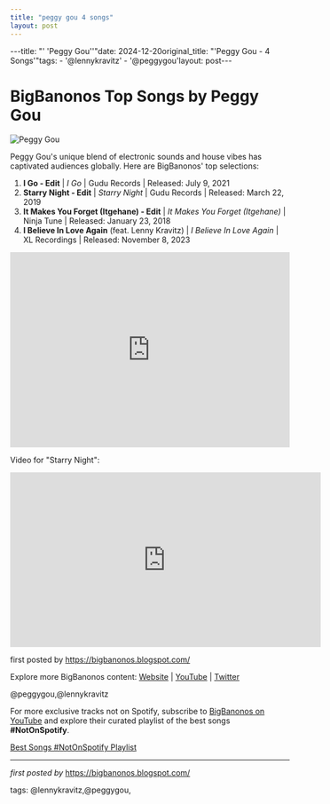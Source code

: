 ```yaml
---
title: "peggy gou 4 songs"
layout: post
---
```

---title: "' 'Peggy Gou''"date: 2024-12-20original_title: "'Peggy Gou - 4 Songs'"tags:  - '@lennykravitz'  - '@peggygou'layout: post---<h1>BigBanonos Top Songs by Peggy Gou</h1><img src="https://thefader-res.cloudinary.com/private_images/w_640,c_limit,f_auto,q_auto:eco/peggy-gou-it-goes-like-nanana_ynaqvj/peggy-gou-debut-album-it-goes-like-nanana.jpg" alt="Peggy Gou"> <p>Peggy Gou's unique blend of electronic sounds and house vibes has captivated audiences globally. Here are BigBanonos' top selections:</p> <ol> <li><strong>I Go - Edit</strong> | <em>I Go</em> | Gudu Records | Released: July 9, 2021</li> <li><strong>Starry Night - Edit</strong> | <em>Starry Night</em> | Gudu Records | Released: March 22, 2019</li> <li><strong>It Makes You Forget (Itgehane) - Edit</strong> | <em>It Makes You Forget (Itgehane)</em> | Ninja Tune | Released: January 23, 2018</li> <li><strong>I Believe In Love Again</strong> (feat. Lenny Kravitz) | <em>I Believe In Love Again</em> | XL Recordings | Released: November 8, 2023</li></ol> <div> <iframe src="https://open.spotify.com/embed/playlist/5cX712xc4o8iqzPXt1tP3L?utm_source=generator" width="100%" height="352" frameborder="0" allow="autoplay; clipboard-write; encrypted-media; fullscreen; picture-in-picture" loading="lazy"></iframe></div> <p>Video for "Starry Night":</p><div> <iframe allow="accelerometer; autoplay; encrypted-media; gyroscope; picture-in-picture" allowfullscreen="" frameborder="0" height="315" src="https://www.youtube.com/embed/videoseries?list=PLtuNtuTatqI346f8B58CGEhTGOWGcgEP8" width="560"></iframe></div> <p>first posted by <a href="https://bigbanonos.blogspot.com/">https://bigbanonos.blogspot.com/</a></p> <div> <p>Explore more BigBanonos content: <a href="https://bigbanonos.blogspot.com/">Website</a> | <a href="https://www.youtube.com/@BigBanonos">YouTube</a> | <a href="https://x.com/bigbanonos">Twitter</a></p></div> <!-- Tags --><p>@peggygou,@lennykravitz</p><!--Subscribe and Playlist Links--><div>    <p>For more exclusive tracks not on Spotify, subscribe to <a href="https://www.youtube.com/@BigBanonos" target="_blank">BigBanonos on YouTube</a> and explore their curated playlist of the best songs <strong>#NotOnSpotify</strong>.</p>    <p><a href="https://www.youtube.com/playlist?list=PLtuNtuTatqI0kFahUCbtbfenC_ET5O_tr" target="_blank">Best Songs #NotOnSpotify Playlist<br /></a></p></div><hr /><p><em>first posted by</em> <a href="https://bigbanonos.blogspot.com/" rel="noopener" target="_new">https://bigbanonos.blogspot.com/</a></p><p>tags: @lennykravitz,@peggygou,</p>